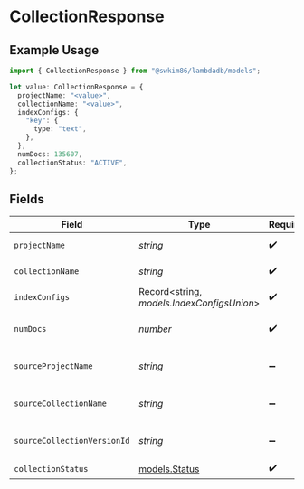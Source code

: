 # CollectionResponse

## Example Usage

```typescript
import { CollectionResponse } from "@swkim86/lambdadb/models";

let value: CollectionResponse = {
  projectName: "<value>",
  collectionName: "<value>",
  indexConfigs: {
    "key": {
      type: "text",
    },
  },
  numDocs: 135607,
  collectionStatus: "ACTIVE",
};
```

## Fields

| Field                                      | Type                                       | Required                                   | Description                                |
| ------------------------------------------ | ------------------------------------------ | ------------------------------------------ | ------------------------------------------ |
| `projectName`                              | *string*                                   | :heavy_check_mark:                         | Project name.                              |
| `collectionName`                           | *string*                                   | :heavy_check_mark:                         | Collection name.                           |
| `indexConfigs`                             | Record<string, *models.IndexConfigsUnion*> | :heavy_check_mark:                         | N/A                                        |
| `numDocs`                                  | *number*                                   | :heavy_check_mark:                         | Total number of documents.                 |
| `sourceProjectName`                        | *string*                                   | :heavy_minus_sign:                         | Source project name.                       |
| `sourceCollectionName`                     | *string*                                   | :heavy_minus_sign:                         | Source collection name.                    |
| `sourceCollectionVersionId`                | *string*                                   | :heavy_minus_sign:                         | Source collection version.                 |
| `collectionStatus`                         | [models.Status](../models/status.md)       | :heavy_check_mark:                         | Status                                     |